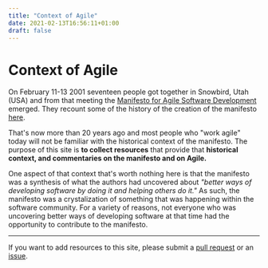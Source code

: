```yaml
---
title: "Context of Agile"
date: 2021-02-13T16:56:11+01:00
draft: false
---
```


# Context of Agile

On February 11-13 2001 seventeen people got together in Snowbird, Utah (USA) and from that meeting the [Manifesto for Agile Software Development](https://agilemanifesto.org/) emerged. They recount some of the history of the creation of the manifesto [here](https://agilemanifesto.org/history.html).

That's now more than 20 years ago and most people who "work agile" today will not be familiar with the historical context of the manifesto. The purpose of this site is **to collect resources** that provide that **historical context, and commentaries on the manifesto and on Agile.**

One aspect of that context that's worth nothing here is that the manifesto was a synthesis of what the authors had uncovered about *"better ways of developing software by doing it and helping others do it."* As such, the manifesto was a crystalization of something that was happening within the software community. For a variety of reasons, not everyone who was uncovering better ways of developing software at that time had the opportunity to contribute to the manifesto.

---

If you want to add resources to this site, please submit a [pull request](https://github.com/j19sch/context-of-agile/pulls) or an [issue](https://github.com/j19sch/context-of-agile/issues).
